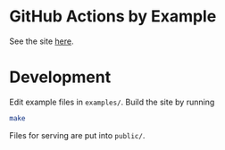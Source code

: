 # GitHub Actions by Example

See the site [here](https://www.actionsbyexample.com/).

# Development

Edit example files in `examples/`. Build the site by running

```bash
make
```

Files for serving are put into `public/`.